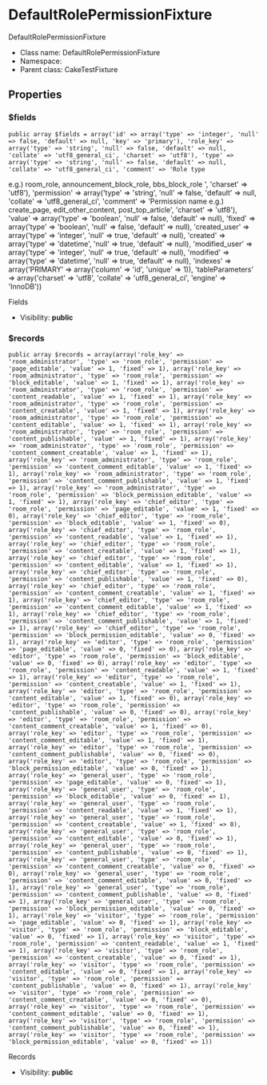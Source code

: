 DefaultRolePermissionFixture
===============

DefaultRolePermissionFixture




* Class name: DefaultRolePermissionFixture
* Namespace: 
* Parent class: CakeTestFixture





Properties
----------


### $fields

    public array $fields = array('id' => array('type' => 'integer', 'null' => false, 'default' => null, 'key' => 'primary'), 'role_key' => array('type' => 'string', 'null' => false, 'default' => null, 'collate' => 'utf8_general_ci', 'charset' => 'utf8'), 'type' => array('type' => 'string', 'null' => false, 'default' => null, 'collate' => 'utf8_general_ci', 'comment' => 'Role type
e.g.) room_role, announcement_block_role, bbs_block_role
', 'charset' => 'utf8'), 'permission' => array('type' => 'string', 'null' => false, 'default' => null, 'collate' => 'utf8_general_ci', 'comment' => 'Permission name
e.g.) create_page, edit_other_content, post_top_article', 'charset' => 'utf8'), 'value' => array('type' => 'boolean', 'null' => false, 'default' => null), 'fixed' => array('type' => 'boolean', 'null' => false, 'default' => null), 'created_user' => array('type' => 'integer', 'null' => true, 'default' => null), 'created' => array('type' => 'datetime', 'null' => true, 'default' => null), 'modified_user' => array('type' => 'integer', 'null' => true, 'default' => null), 'modified' => array('type' => 'datetime', 'null' => true, 'default' => null), 'indexes' => array('PRIMARY' => array('column' => 'id', 'unique' => 1)), 'tableParameters' => array('charset' => 'utf8', 'collate' => 'utf8_general_ci', 'engine' => 'InnoDB'))

Fields



* Visibility: **public**


### $records

    public array $records = array(array('role_key' => 'room_administrator', 'type' => 'room_role', 'permission' => 'page_editable', 'value' => 1, 'fixed' => 1), array('role_key' => 'room_administrator', 'type' => 'room_role', 'permission' => 'block_editable', 'value' => 1, 'fixed' => 1), array('role_key' => 'room_administrator', 'type' => 'room_role', 'permission' => 'content_readable', 'value' => 1, 'fixed' => 1), array('role_key' => 'room_administrator', 'type' => 'room_role', 'permission' => 'content_creatable', 'value' => 1, 'fixed' => 1), array('role_key' => 'room_administrator', 'type' => 'room_role', 'permission' => 'content_editable', 'value' => 1, 'fixed' => 1), array('role_key' => 'room_administrator', 'type' => 'room_role', 'permission' => 'content_publishable', 'value' => 1, 'fixed' => 1), array('role_key' => 'room_administrator', 'type' => 'room_role', 'permission' => 'content_comment_creatable', 'value' => 1, 'fixed' => 1), array('role_key' => 'room_administrator', 'type' => 'room_role', 'permission' => 'content_comment_editable', 'value' => 1, 'fixed' => 1), array('role_key' => 'room_administrator', 'type' => 'room_role', 'permission' => 'content_comment_publishable', 'value' => 1, 'fixed' => 1), array('role_key' => 'room_administrator', 'type' => 'room_role', 'permission' => 'block_permission_editable', 'value' => 1, 'fixed' => 1), array('role_key' => 'chief_editor', 'type' => 'room_role', 'permission' => 'page_editable', 'value' => 1, 'fixed' => 0), array('role_key' => 'chief_editor', 'type' => 'room_role', 'permission' => 'block_editable', 'value' => 1, 'fixed' => 0), array('role_key' => 'chief_editor', 'type' => 'room_role', 'permission' => 'content_readable', 'value' => 1, 'fixed' => 1), array('role_key' => 'chief_editor', 'type' => 'room_role', 'permission' => 'content_creatable', 'value' => 1, 'fixed' => 1), array('role_key' => 'chief_editor', 'type' => 'room_role', 'permission' => 'content_editable', 'value' => 1, 'fixed' => 1), array('role_key' => 'chief_editor', 'type' => 'room_role', 'permission' => 'content_publishable', 'value' => 1, 'fixed' => 0), array('role_key' => 'chief_editor', 'type' => 'room_role', 'permission' => 'content_comment_creatable', 'value' => 1, 'fixed' => 1), array('role_key' => 'chief_editor', 'type' => 'room_role', 'permission' => 'content_comment_editable', 'value' => 1, 'fixed' => 1), array('role_key' => 'chief_editor', 'type' => 'room_role', 'permission' => 'content_comment_publishable', 'value' => 1, 'fixed' => 1), array('role_key' => 'chief_editor', 'type' => 'room_role', 'permission' => 'block_permission_editable', 'value' => 0, 'fixed' => 1), array('role_key' => 'editor', 'type' => 'room_role', 'permission' => 'page_editable', 'value' => 0, 'fixed' => 0), array('role_key' => 'editor', 'type' => 'room_role', 'permission' => 'block_editable', 'value' => 0, 'fixed' => 0), array('role_key' => 'editor', 'type' => 'room_role', 'permission' => 'content_readable', 'value' => 1, 'fixed' => 1), array('role_key' => 'editor', 'type' => 'room_role', 'permission' => 'content_creatable', 'value' => 1, 'fixed' => 1), array('role_key' => 'editor', 'type' => 'room_role', 'permission' => 'content_editable', 'value' => 1, 'fixed' => 0), array('role_key' => 'editor', 'type' => 'room_role', 'permission' => 'content_publishable', 'value' => 0, 'fixed' => 0), array('role_key' => 'editor', 'type' => 'room_role', 'permission' => 'content_comment_creatable', 'value' => 1, 'fixed' => 0), array('role_key' => 'editor', 'type' => 'room_role', 'permission' => 'content_comment_editable', 'value' => 1, 'fixed' => 1), array('role_key' => 'editor', 'type' => 'room_role', 'permission' => 'content_comment_publishable', 'value' => 0, 'fixed' => 0), array('role_key' => 'editor', 'type' => 'room_role', 'permission' => 'block_permission_editable', 'value' => 0, 'fixed' => 1), array('role_key' => 'general_user', 'type' => 'room_role', 'permission' => 'page_editable', 'value' => 0, 'fixed' => 1), array('role_key' => 'general_user', 'type' => 'room_role', 'permission' => 'block_editable', 'value' => 0, 'fixed' => 1), array('role_key' => 'general_user', 'type' => 'room_role', 'permission' => 'content_readable', 'value' => 1, 'fixed' => 1), array('role_key' => 'general_user', 'type' => 'room_role', 'permission' => 'content_creatable', 'value' => 1, 'fixed' => 0), array('role_key' => 'general_user', 'type' => 'room_role', 'permission' => 'content_editable', 'value' => 0, 'fixed' => 1), array('role_key' => 'general_user', 'type' => 'room_role', 'permission' => 'content_publishable', 'value' => 0, 'fixed' => 1), array('role_key' => 'general_user', 'type' => 'room_role', 'permission' => 'content_comment_creatable', 'value' => 0, 'fixed' => 0), array('role_key' => 'general_user', 'type' => 'room_role', 'permission' => 'content_comment_editable', 'value' => 0, 'fixed' => 1), array('role_key' => 'general_user', 'type' => 'room_role', 'permission' => 'content_comment_publishable', 'value' => 0, 'fixed' => 1), array('role_key' => 'general_user', 'type' => 'room_role', 'permission' => 'block_permission_editable', 'value' => 0, 'fixed' => 1), array('role_key' => 'visitor', 'type' => 'room_role', 'permission' => 'page_editable', 'value' => 0, 'fixed' => 1), array('role_key' => 'visitor', 'type' => 'room_role', 'permission' => 'block_editable', 'value' => 0, 'fixed' => 1), array('role_key' => 'visitor', 'type' => 'room_role', 'permission' => 'content_readable', 'value' => 1, 'fixed' => 1), array('role_key' => 'visitor', 'type' => 'room_role', 'permission' => 'content_creatable', 'value' => 0, 'fixed' => 1), array('role_key' => 'visitor', 'type' => 'room_role', 'permission' => 'content_editable', 'value' => 0, 'fixed' => 1), array('role_key' => 'visitor', 'type' => 'room_role', 'permission' => 'content_publishable', 'value' => 0, 'fixed' => 1), array('role_key' => 'visitor', 'type' => 'room_role', 'permission' => 'content_comment_creatable', 'value' => 0, 'fixed' => 0), array('role_key' => 'visitor', 'type' => 'room_role', 'permission' => 'content_comment_editable', 'value' => 0, 'fixed' => 1), array('role_key' => 'visitor', 'type' => 'room_role', 'permission' => 'content_comment_publishable', 'value' => 0, 'fixed' => 1), array('role_key' => 'visitor', 'type' => 'room_role', 'permission' => 'block_permission_editable', 'value' => 0, 'fixed' => 1))

Records



* Visibility: **public**



